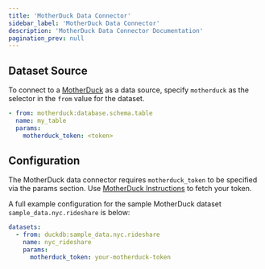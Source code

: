 ```yaml
---
title: 'MotherDuck Data Connector'
sidebar_label: 'MotherDuck Data Connector'
description: 'MotherDuck Data Connector Documentation'
pagination_prev: null
---
```

## Dataset Source

To connect to a [MotherDuck](https://motherduck.com/) as a data source, specify `motherduck` as the selector in the `from` value for the dataset.

```yaml
- from: motherduck:database.schema.table
  name: my_table
  params: 
    motherduck_token: <token>
```

## Configuration

The MotherDuck data connector requires `motherduck_token` to be specified via the params section. Use [MotherDuck Instructions](https://motherduck.com/docs/authenticating-to-motherduck/) to fetch your token.

A full example configuration for the sample MotherDuck dataset `sample_data.nyc.rideshare` is below:

```yaml
datasets:
  - from: duckdb:sample_data.nyc.rideshare
    name: nyc_rideshare
    params:
      motherduck_token: your-motherduck-token
```